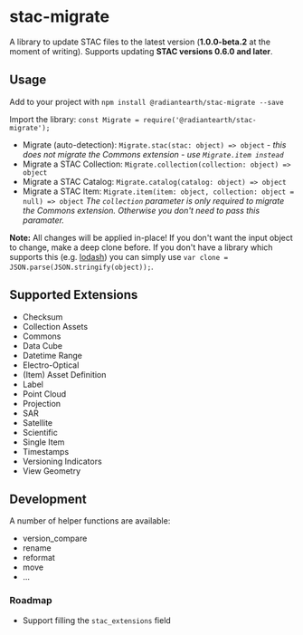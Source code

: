 # stac-migrate

A library to update STAC files to the latest version (**1.0.0-beta.2** at the moment of writing). Supports updating **STAC versions 0.6.0 and later**.

## Usage

Add to your project with `npm install @radiantearth/stac-migrate --save`

Import the library: `const Migrate = require('@radiantearth/stac-migrate');`

* Migrate (auto-detection): `Migrate.stac(stac: object) => object` - *this does not migrate the Commons extension - use `Migrate.item instead`*
* Migrate a STAC Collection: `Migrate.collection(collection: object) => object`
* Migrate a STAC Catalog: `Migrate.catalog(catalog: object) => object`
* Migrate a STAC Item: `Migrate.item(item: object, collection: object = null) => object`
  *The `collection` parameter is only required to migrate the Commons extension. Otherwise you don't need to pass this paramater.*

**Note:** All changes will be applied in-place! If you don't want the input object to change, make a deep clone before. If you don't have a library which supports this (e.g. [lodash](https://lodash.com/docs/4.17.15#cloneDeep)) you can simply use `var clone = JSON.parse(JSON.stringify(object));`.

##  Supported Extensions

* Checksum
* Collection Assets
* Commons
* Data Cube
* Datetime Range
* Electro-Optical
* (Item) Asset Definition
* Label
* Point Cloud
* Projection
* SAR
* Satellite
* Scientific
* Single Item
* Timestamps
* Versioning Indicators
* View Geometry

## Development

A number of helper functions are available:

- version_compare
- rename
- reformat
- move
- ...

### Roadmap

- Support filling the `stac_extensions` field